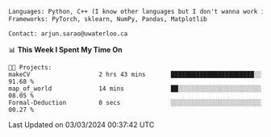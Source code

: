 ```txt
Languages: Python, C++ (I know other languages but I don't wanna work in em)
Frameworks: PyTorch, sklearn, NumPy, Pandas, Matplotlib

Contact: arjun.sarao@uwaterloo.ca
```

<!--START_SECTION:waka-->
📊 **This Week I Spent My Time On** 

```text
🐱‍💻 Projects: 
makeCV                   2 hrs 43 mins       ███████████████████████░░   91.68 % 
map_of_world             14 mins             ██░░░░░░░░░░░░░░░░░░░░░░░   08.05 % 
Formal-Deduction         0 secs              ░░░░░░░░░░░░░░░░░░░░░░░░░   00.27 % 
```


 Last Updated on 03/03/2024 00:37:42 UTC
<!--END_SECTION:waka-->

